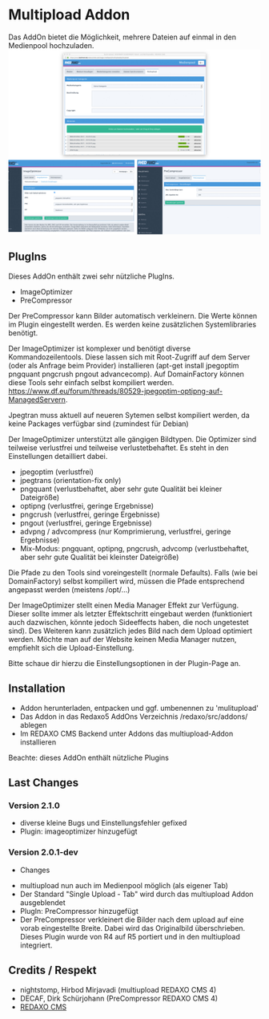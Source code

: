 Multipload Addon
================

Das AddOn bietet die Möglichkeit, mehrere Dateien auf einmal in den Medienpool hochzuladen.
![Screenshot](https://raw.githubusercontent.com/FriendsOfREDAXO/multiupload/assets/screenshot.jpg)


PlugIns
-------

Dieses AddOn enthält zwei sehr nützliche PlugIns.

* ImageOptimizer
* PreCompressor

Der PreCompressor kann Bilder automatisch verkleinern. Die Werte können im Plugin eingestellt werden. Es werden keine zusätzlichen Systemlibraries benötigt.

Der ImageOptimizer ist komplexer und benötigt diverse Kommandozeilentools. Diese lassen sich mit Root-Zugriff auf dem Server (oder als Anfrage beim Provider) installieren (apt-get install jpegoptim pngquant pngcrush pngout advancecomp). Auf DomainFactory können diese Tools sehr einfach selbst kompiliert werden. https://www.df.eu/forum/threads/80529-jpegoptim-optipng-auf-ManagedServern.

Jpegtran muss aktuell auf neueren Sytemen selbst kompiliert werden, da keine Packages verfügbar sind (zumindest für Debian)

Der ImageOptimizer unterstützt alle gängigen Bildtypen. Die Optimizer sind teilweise verlustfrei und teilweise verlustetbehaftet. Es steht in den Einstellungen detailliert dabei.

- jpegoptim (verlustfrei)
- jpegtrans (orientation-fix only)
- pngquant (verlustbehaftet, aber sehr gute Qualität bei kleiner Dateigröße)
- optipng (verlustfrei, geringe Ergebnisse)
- pngcrush (verlustfrei, geringe Ergebnisse)
- pngout (verlustfrei, geringe Ergebnisse)
- advpng / advcompress (nur Komprimierung, verlustfrei, geringe Ergebnisse)
- Mix-Modus: pngquant, optipng, pngcrush, advcomp (verlustbehaftet, aber sehr gute Qualität bei kleinster Dateigröße)

Die Pfade zu den Tools sind voreingestellt (normale Defaults). Falls (wie bei DomainFactory) selbst kompiliert wird, müssen die Pfade entsprechend angepasst werden (meistens /opt/...)

Der ImageOptimizer stellt einen Media Manager Effekt zur Verfügung. Dieser sollte immer als letzter Effektschritt eingebaut werden (funktioniert auch dazwischen, könnte jedoch Sideeffects haben, die noch ungetestet sind). Des Weiteren kann zusätzlich jedes Bild nach dem Upload optimiert werden. Möchte man auf der Website keinen Media Manager nutzen, empfiehlt sich die Upload-Einstellung.

Bitte schaue dir hierzu die Einstellungsoptionen in der Plugin-Page an.

Installation
-------

* Addon herunterladen, entpacken und ggf. umbenennen zu 'mulitupload'
* Das Addon in das Redaxo5 AddOns Verzeichnis /redaxo/src/addons/ ablegen
* Im REDAXO CMS Backend unter Addons das multiupload-Addon installieren

Beachte: dieses AddOn enthält nützliche Plugins

Last Changes
-------
### Version 2.1.0 ####
* diverse kleine Bugs und Einstellungsfehler gefixed
* Plugin: imageoptimizer hinzugefügt

### Version 2.0.1-dev ####

- Changes
* multiupload nun auch im Medienpool möglich (als eigener Tab)
* Der Standard "Single Upload - Tab" wird durch das multiupload Addon ausgeblendet
* PlugIn: PreCompressor hinzugefügt
* Der PreCompressor verkleinert die Bilder nach dem upload auf eine vorab eingestellte Breite. Dabei wird das Originalbild überschrieben. Dieses Plugin wurde von R4 auf R5 portiert und in den multiupload integriert.

Credits / Respekt
-------

* nightstomp, Hirbod Mirjavadi (multiupload REDAXO CMS 4)
* DECAF, Dirk Schürjohann (PreCompressor REDAXO CMS 4)
* [REDAXO CMS](http://www.redaxo.org)
